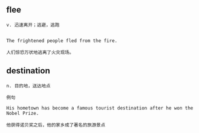 ## flee
```
v. 迅速离开；逃避，逃跑


The frightened people fled from the fire.

人们惊恐万状地逃离了火灾现场。
```
## destination
```
n. 目的地，送达地点

例句

His hometown has become a famous tourist destination after he won the Nobel Prize.

他获得诺贝奖之后，他的家乡成了著名的旅游景点
```
